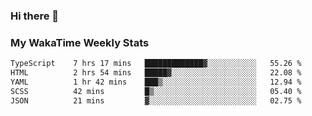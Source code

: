 ### Hi there 👋

<!--
**royschrauwen/royschrauwen** is a ✨ _special_ ✨ repository because its `README.md` (this file) appears on your GitHub profile.

Here are some ideas to get you started:

- 🔭 I’m currently working on ...
- 🌱 I’m currently learning ...
- 👯 I’m looking to collaborate on ...
- 🤔 I’m looking for help with ...
- 💬 Ask me about ...
- 📫 How to reach me: ...
- 😄 Pronouns: ...
- ⚡ Fun fact: ...
-->


### My WakaTime Weekly Stats
<!--START_SECTION:waka-->

```txt
TypeScript    7 hrs 17 mins   █████████████▓░░░░░░░░░░░   55.26 %
HTML          2 hrs 54 mins   █████▓░░░░░░░░░░░░░░░░░░░   22.08 %
YAML          1 hr 42 mins    ███▒░░░░░░░░░░░░░░░░░░░░░   12.94 %
SCSS          42 mins         █▒░░░░░░░░░░░░░░░░░░░░░░░   05.40 %
JSON          21 mins         ▓░░░░░░░░░░░░░░░░░░░░░░░░   02.75 %
```

<!--END_SECTION:waka-->
